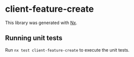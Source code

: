 # client-feature-create

This library was generated with [Nx](https://nx.dev).

## Running unit tests

Run `nx test client-feature-create` to execute the unit tests.

